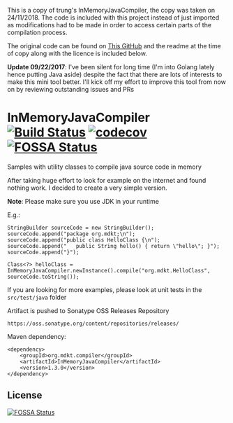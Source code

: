 This is a copy of trung's InMemoryJavaCompiler, the copy was taken on 24/11/2018. The code is included with this project instead of just imported as modifications had to be made in order to access certain parts of the compilation process.

The original code can be found on [This GitHub](https://github.com/trung/InMemoryJavaCompiler) and the readme at the time of copy along with the licence is included below. 



**Update 09/22/2017**: I've been silent for long time (I'm into Golang lately hence putting Java aside) despite the fact that there are lots of interests to make this mini tool better. I'll kick off my effort to improve this tool from now on by reviewing outstanding issues and PRs

# InMemoryJavaCompiler [![Build Status](https://travis-ci.org/trung/InMemoryJavaCompiler.svg?branch=master)](https://travis-ci.org/trung/InMemoryJavaCompiler) [![codecov](https://codecov.io/gh/trung/InMemoryJavaCompiler/branch/master/graph/badge.svg)](https://codecov.io/gh/trung/InMemoryJavaCompiler) [![FOSSA Status](https://app.fossa.io/api/projects/git%2Bgithub.com%2Ftrung%2FInMemoryJavaCompiler.svg?type=shield)](https://app.fossa.io/projects/git%2Bgithub.com%2Ftrung%2FInMemoryJavaCompiler?ref=badge_shield)

Samples with utility classes to compile java source code in memory

After taking huge effort to look for example on the internet and found nothing work. I decided to create a very simple version.

**Note**: Please make sure you use JDK in your runtime

E.g.:

    StringBuilder sourceCode = new StringBuilder();
    sourceCode.append("package org.mdkt;\n");
    sourceCode.append("public class HelloClass {\n");
    sourceCode.append("   public String hello() { return \"hello\"; }");
    sourceCode.append("}");

    Class<?> helloClass = InMemoryJavaCompiler.newInstance().compile("org.mdkt.HelloClass", sourceCode.toString());

If you are looking for more examples, please look at unit tests in the `src/test/java` folder

Artifact is pushed to Sonatype OSS Releases Repository

    https://oss.sonatype.org/content/repositories/releases/

Maven dependency:

    <dependency>
        <groupId>org.mdkt.compiler</groupId>
        <artifactId>InMemoryJavaCompiler</artifactId>
        <version>1.3.0</version>
    </dependency>


## License
[![FOSSA Status](https://app.fossa.io/api/projects/git%2Bgithub.com%2Ftrung%2FInMemoryJavaCompiler.svg?type=large)](https://app.fossa.io/projects/git%2Bgithub.com%2Ftrung%2FInMemoryJavaCompiler?ref=badge_large)
